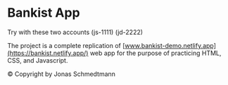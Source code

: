 # Bankist App
 
Try with these two accounts (js-1111) (jd-2222)

The project is a complete replication of [www.bankist-demo.netlify.app](https://bankist.netlify.app/) web app for the purpose of practicing HTML, CSS, and Javascript.

© Copyright by Jonas Schmedtmann
